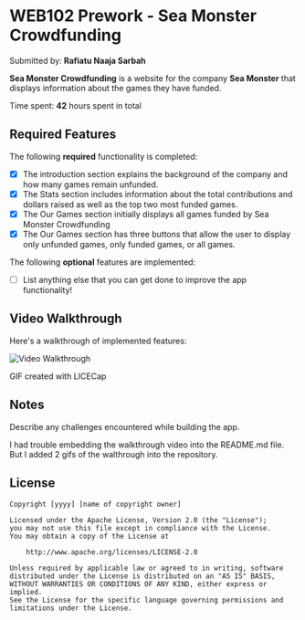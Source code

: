 # WEB102 Prework - **Sea Monster Crowdfunding**

Submitted by: **Rafiatu Naaja Sarbah**

**Sea Monster Crowdfunding** is a website for the company **Sea Monster** that displays information about the games they have funded.

Time spent: **42** hours spent in total

## Required Features

The following **required** functionality is completed:

* [x] The introduction section explains the background of the company and how many games remain unfunded.
* [x] The Stats section includes information about the total contributions and dollars raised as well as the top two most funded games.
* [x] The Our Games section initially displays all games funded by Sea Monster Crowdfunding
* [x] The Our Games section has three buttons that allow the user to display only unfunded games, only funded games, or all games.

The following **optional** features are implemented:

* [ ] List anything else that you can get done to improve the app functionality!

## Video Walkthrough

Here's a walkthrough of implemented features:

<img src='file:///Users/rafiatusarbah/Library/Mobile%20Documents/com~apple~CloudDocs/web102_prework/assets/preworkgif2.gif' title='Video Walkthrough' width='' alt='Video Walkthrough' />

<!-- Replace this with whatever GIF tool you used! -->
GIF created with LICECap  
<!-- Recommended tools:
[Kap](https://getkap.co/) for macOS
[ScreenToGif](https://www.screentogif.com/) for Windows
[peek](https://github.com/phw/peek) for Linux. -->

## Notes

Describe any challenges encountered while building the app.

I had trouble embedding the walkthrough video into the README.md file. But I added 2 gifs of the walthrough into the repository.

## License

    Copyright [yyyy] [name of copyright owner]

    Licensed under the Apache License, Version 2.0 (the "License");
    you may not use this file except in compliance with the License.
    You may obtain a copy of the License at

        http://www.apache.org/licenses/LICENSE-2.0

    Unless required by applicable law or agreed to in writing, software
    distributed under the License is distributed on an "AS IS" BASIS,
    WITHOUT WARRANTIES OR CONDITIONS OF ANY KIND, either express or implied.
    See the License for the specific language governing permissions and
    limitations under the License.

